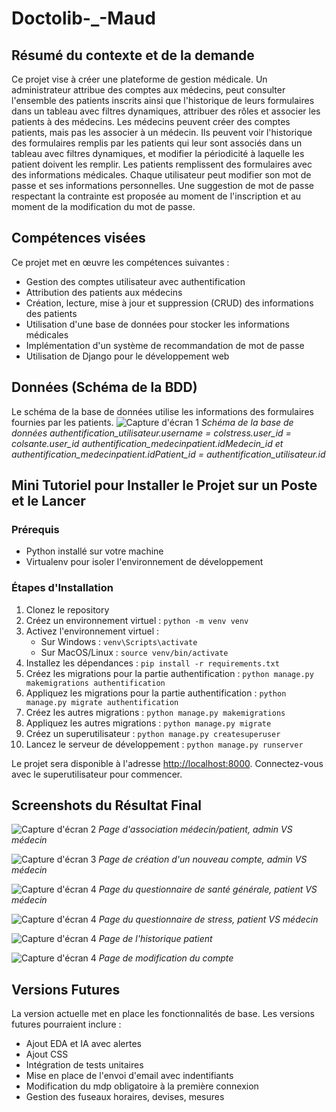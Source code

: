 # Doctolib-_-Maud


## Résumé du contexte et de la demande

Ce projet vise à créer une plateforme de gestion médicale. Un administrateur attribue des comptes aux médecins, peut consulter l'ensemble des patients inscrits ainsi que l'historique de leurs formulaires dans un tableau avec filtres dynamiques, attribuer des rôles et associer les patients à des médecins.
Les médecins peuvent créer des comptes patients, mais pas les associer à un médecin. Ils peuvent voir l'historique des formulaires remplis par les patients qui leur sont associés dans un tableau avec filtres dynamiques, et modifier la périodicité à laquelle les patient doivent les remplir.
Les patients remplissent des formulaires avec des informations médicales.
Chaque utilisateur peut modifier son mot de passe et ses informations personnelles. Une suggestion de mot de passe respectant la contrainte est proposée au moment de l'inscription et au moment de la modification du mot de passe.

## Compétences visées

Ce projet met en œuvre les compétences suivantes :
- Gestion des comptes utilisateur avec authentification
- Attribution des patients aux médecins
- Création, lecture, mise à jour et suppression (CRUD) des informations des patients
- Utilisation d'une base de données pour stocker les informations médicales
- Implémentation d'un système de recommandation de mot de passe
- Utilisation de Django pour le développement web

## Données (Schéma de la BDD)

Le schéma de la base de données utilise les informations des formulaires fournies par les patients.
![Capture d'écran 1](https://github.com/data-IA-2022/Doctolib-_-Maud/blob/main/img/schema_bdd.png)
*Schéma de la base de données*
*authentification_utilisateur.username = colstress.user_id = colsante.user_id*
*authentification_medecinpatient.idMedecin_id et authentification_medecinpatient.idPatient_id = authentification_utilisateur.id*

## Mini Tutoriel pour Installer le Projet sur un Poste et le Lancer

### Prérequis
- Python installé sur votre machine
- Virtualenv pour isoler l'environnement de développement

### Étapes d'Installation
1. Clonez le repository
2. Créez un environnement virtuel : `python -m venv venv`
3. Activez l'environnement virtuel :
    - Sur Windows : `venv\Scripts\activate`
    - Sur MacOS/Linux : `source venv/bin/activate`
4. Installez les dépendances : `pip install -r requirements.txt`
5. Créez les migrations pour la partie authentification : `python manage.py makemigrations authentification`
6. Appliquez les migrations pour la partie authentification : `python manage.py migrate authentification`
7. Créez les autres migrations : `python manage.py makemigrations`
6. Appliquez les autres migrations : `python manage.py migrate`
8. Créez un superutilisateur : `python manage.py createsuperuser`
9. Lancez le serveur de développement : `python manage.py runserver`

Le projet sera disponible à l'adresse [http://localhost:8000](http://localhost:8000). Connectez-vous avec le superutilisateur pour commencer.

## Screenshots du Résultat Final

![Capture d'écran 2](https://github.com/data-IA-2022/Doctolib-_-Maud/blob/main/img/association.png)
*Page d'association médecin/patient, admin VS médecin*

![Capture d'écran 3](https://github.com/data-IA-2022/Doctolib-_-Maud/blob/main/img/nouveau_compte.png)
*Page de création d'un nouveau compte, admin VS médecin*

![Capture d'écran 4](https://github.com/data-IA-2022/Doctolib-_-Maud/blob/main/img/sante_generale.png)
*Page du questionnaire de santé générale, patient VS médecin*

![Capture d'écran 4](https://github.com/data-IA-2022/Doctolib-_-Maud/blob/main/img/stress.png)
*Page du questionnaire de stress, patient VS médecin*

![Capture d'écran 4](https://github.com/data-IA-2022/Doctolib-_-Maud/blob/main/img/historique.png)
*Page de l'historique patient*

![Capture d'écran 4](https://github.com/data-IA-2022/Doctolib-_-Maud/blob/main/img/mon_compte.png)
*Page de modification du compte*


## Versions Futures

La version actuelle met en place les fonctionnalités de base. Les versions futures pourraient inclure :
- Ajout EDA et IA avec alertes
- Ajout CSS
- Intégration de tests unitaires
- Mise en place de l'envoi d'email avec indentifiants
- Modification du mdp obligatoire à la première connexion
- Gestion des fuseaux horaires, devises, mesures
